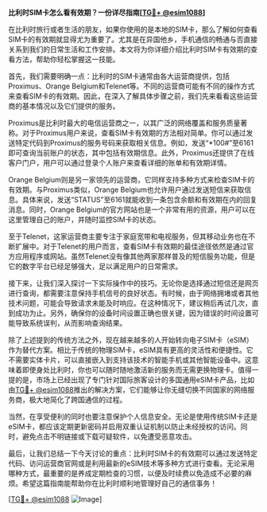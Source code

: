**比利时SIM卡怎么看有效期？一份详尽指南[[TG💪+ @esim1088](https://t.me/s/esim1088)]**

在比利时旅行或者生活的朋友，如果你使用的是本地的SIM卡，那么了解如何查看SIM卡的有效期就显得尤为重要了。尤其是在异国他乡，手机通信的畅通与否直接关系到我们的日常生活和工作安排。本文将为你详细介绍比利时SIM卡有效期的查看方法，帮助你轻松掌握这一技能。

首先，我们需要明确一点：比利时的SIM卡通常由各大运营商提供，包括Proximus、Orange Belgium和Telenet等。不同的运营商可能有不同的操作方式来查看SIM卡的有效期。因此，在深入了解具体步骤之前，我们先来看看这些运营商的基本情况以及它们提供的服务。

Proximus是比利时最大的电信运营商之一，以其广泛的网络覆盖和服务质量著称。对于Proximus用户来说，查看SIM卡有效期的方法相对简单。你可以通过发送特定代码到Proximus的服务号码来获取相关信息。例如，发送“*100#”至6161即可查询当前账户的状态，其中包括有效期信息。此外，Proximus还提供了在线客户门户，用户可以通过登录个人账户来查看详细的账单和有效期详情。

Orange Belgium则是另一家领先的运营商，它同样支持多种方式来检查SIM卡的有效期。与Proximus类似，Orange Belgium也允许用户通过发送短信来获取信息。具体来说，发送“STATUS”至6161就能收到一条包含余额和有效期在内的回复消息。同时，Orange Belgium的官方网站也是一个非常有用的资源，用户可以在这里管理自己的账户，并随时监控SIM卡的状态。

至于Telenet，这家运营商主要专注于家庭宽带和电视服务，但其移动业务也在不断扩展中。对于Telenet的用户而言，查看SIM卡有效期的最佳途径依然是通过官方应用程序或网站。虽然Telenet没有像其他两家那样普及的短信服务功能，但是它的数字平台已经足够强大，足以满足用户的日常需求。

接下来，让我们深入探讨一下实际操作中的技巧。无论你是选择通过短信还是网页进行查询，都需要注意保持手机信号的良好状态。有时候，由于网络拥堵或者其他技术问题，可能会导致请求未能及时响应。在这种情况下，建议稍后再试几次，直到成功为止。另外，确保你的设备时间设置正确也很关键，因为错误的时间设置可能导致系统误判，从而影响查询结果。

除了上述提到的传统方法之外，现在越来越多的人开始转向电子SIM卡（eSIM）作为替代方案。相比于传统的物理SIM卡，eSIM具有更高的灵活性和便捷性。它不需要实体卡片，可以直接嵌入到支持该技术的智能手机或其他智能设备中。这意味着即使身处比利时，你也可以随时随地激活新的服务而无需更换物理卡。值得一提的是，市场上已经出现了专门针对国际旅客设计的多国通用eSIM卡产品，比如由[TG💪+ @esim1088](https://t.me/s/esim1088)推出的解决方案，它们能够让你无缝切换不同国家的网络服务商，极大地简化了跨国通信的过程。

当然，在享受便利的同时也要注意保护个人信息安全。无论是使用传统SIM卡还是eSIM卡，都应该定期更新密码并启用双重认证机制以防止未经授权的访问。同时，避免点击不明链接或下载可疑软件，以免遭受恶意攻击。

最后，让我们总结一下今天讨论的重点：比利时SIM卡的有效期可以通过发送特定代码、访问运营商官网或是利用最新的eSIM技术等多种方式进行查看。无论采用哪种方式，最重要的是养成定期检查的习惯，以便及时续费以免造成不必要的麻烦。希望这篇指南能帮助你在比利时顺利地管理好自己的通信事务！

[[TG💪+ @esim1088](https://t.me/s/esim1088) ![Image](https://i.postimg.cc/4NQfJmqS/Snipaste-2025-05-13-00-14-12.png)]